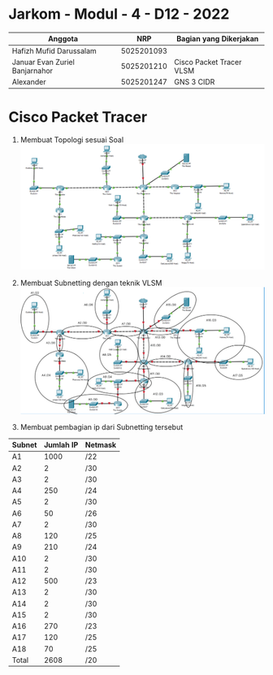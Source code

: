 # Jarkom - Modul - 4 - D12 - 2022
  | Anggota | NRP | Bagian yang Dikerjakan |
  | ------- | --- | ---------------------- |
  | Hafizh Mufid Darussalam        | 5025201093 | |
  | Januar Evan Zuriel Banjarnahor | 5025201210 | Cisco Packet Tracer VLSM|
  | Alexander 			               | 5025201247 | GNS 3 CIDR |
  
# Cisco Packet Tracer
1. Membuat Topologi sesuai Soal
![](pic/topologi.png)

2. Membuat Subnetting dengan teknik VLSM
![](pic/vlsm.png)

3. Membuat pembagian ip dari Subnetting tersebut

| Subnet | Jumlah IP | Netmask |
| ------ | --------- | ------- |
|   A1   |   1000    |   /22   |
| A2 | 2 |	/30 |
| A3 | 2 |	/30 |
|A4	 |250	|/24|
|A5|	2|	/30|
|A6|	50|	/26|
|A7	|2|	/30|
|A8|	120	|/25|
|A9|	210	|/24|
|A10|	2|	/30|
|A11|	2	|/30|
|A12|	500|	/23|
|A13|	2	|/30|
|A14|	2	|/30|
|A15|	2	|/30|
|A16|	270|	/23|
|A17|	120|	/25|
|A18|	70|	/25|
|Total|	2608|	/20|
